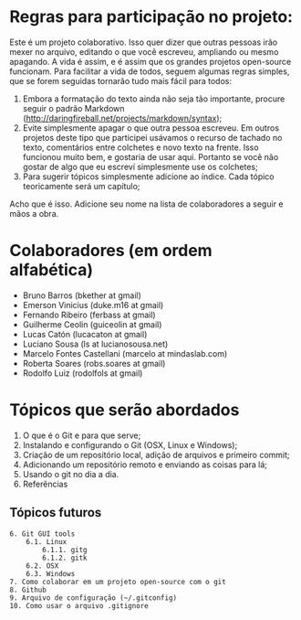 # Regras para participação no projeto:

Este é um projeto colaborativo. Isso quer dizer que outras pessoas irão mexer no arquivo, editando o que você escreveu, ampliando ou mesmo apagando. A vida é assim, e é assim que os grandes projetos open-source funcionam.
Para facilitar a vida de todos, seguem algumas regras simples, que se forem seguidas tornarão tudo mais fácil para todos:

1. Embora a formatação do texto ainda não seja tão importante, procure seguir o padrão Markdown (http://daringfireball.net/projects/markdown/syntax);
2. Evite simplesmente apagar o que outra pessoa escreveu. Em outros projetos deste tipo que participei usávamos o recurso de tachado no texto, comentários entre colchetes e novo texto na frente. Isso funcionou muito bem, e gostaria de usar aqui. Portanto se você não gostar de algo que eu escreví simplesmente use os colchetes;
3. Para sugerir tópicos simplesmente adicione ao índice. Cada tópico teoricamente será um capítulo;

Acho que é isso. Adicione seu nome na lista de colaboradores a seguir e mãos a obra.


# Colaboradores (em ordem alfabética)

* Bruno Barros (bkether at gmail)
* Emerson Vinicius (duke.m16 at gmail)
* Fernando Ribeiro (ferbass at gmail)
* Guilherme Ceolin (guiceolin at gmail)
* Lucas Catón (lucacaton at gmail)
* Luciano Sousa (ls at lucianosousa.net)
* Marcelo Fontes Castellani (marcelo at mindaslab.com)
* Roberta Soares (robs.soares at gmail)
* Rodolfo Luiz (rodolfols at gmail)

# Tópicos que serão abordados

1. O que é o Git e para que serve;
2. Instalando e configurando o Git (OSX, Linux e Windows);
3. Criação de um repositório local, adição de arquivos e primeiro commit;
4. Adicionando um repositório remoto e enviando as coisas para lá;
5. Usando o git no dia a dia.
99. Referências

## Tópicos futuros

    6. Git GUI tools
        6.1. Linux
            6.1.1. gitg
            6.1.2. gitk
        6.2. OSX
        6.3. Windows
    7. Como colaborar em um projeto open-source com o git
    8. Github
    9. Arquivo de configuração (~/.gitconfig)
    10. Como usar o arquivo .gitignore
